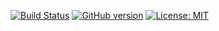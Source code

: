 [![Build Status](https://travis-ci.com/dpsthree/theevergreendev.svg?branch=master)](https://travis-ci.com/dpsthree/theevergreendev)
[![GitHub version](https://badge.fury.io/gh/dpsthree%2Ftheevergreendev.svg)](https://badge.fury.io/gh/dpsthree%2Ftheevergreendev)
[![License: MIT](https://img.shields.io/badge/License-MIT-yellow.svg)](https://opensource.org/licenses/MIT)
